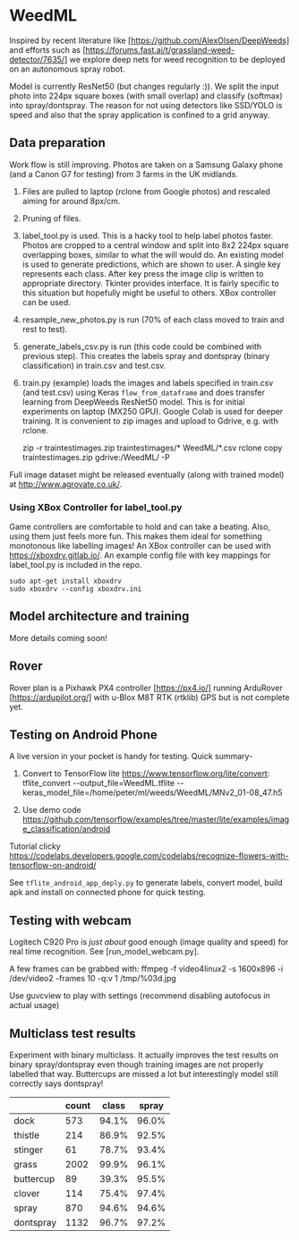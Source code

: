 # WeedML

Inspired by recent literature like [https://github.com/AlexOlsen/DeepWeeds] and efforts such as [https://forums.fast.ai/t/grassland-weed-detector/7635/] we explore deep nets for weed recognition to be deployed on an autonomous spray robot.

Model is currently ResNet50 (but changes regularly :)).  We split the input photo into 224px square boxes (with small overlap) and classify (softmax) into spray/dontspray.  The reason for not using detectors like SSD/YOLO is speed and also that the spray application is confined to a grid anyway.

## Data preparation
Work flow is still improving.  Photos are taken on a Samsung Galaxy phone (and a Canon G7 for testing) from 3 farms in the UK midlands.
1. Files are pulled to laptop (rclone from Google photos) and rescaled aiming for around 8px/cm.  
1. Pruning of files.
1. label_tool.py is used.  This is a hacky tool to help label photos faster.  Photos are cropped to a central window and split into 8x2 224px square overlapping boxes, similar to what the will would do.  An existing model is used to generate predictions, which are shown to user.  A single key represents each class.  After key press the image clip is written to appropriate directory.  Tkinter provides interface.  It is fairly specific to this situation but hopefully might be useful to others.  XBox controller can be used.
1. resample_new_photos.py is run (70% of each class moved to train and rest to test).
1. generate_labels_csv.py is run (this code could be combined with previous step).  This creates the labels spray and dontspray (binary classification) in train.csv and test.csv.
1. train.py (example) loads the images and labels specified in train.csv (and test.csv) using Keras `flow_from_dataframe` and does transfer learning from DeepWeeds ResNet50 model.  This is for initial experiments on laptop (MX250 GPU).  Google Colab is used for deeper training.  It is convenient to zip images and upload to Gdrive, e.g. with rclone.

    zip -r traintestimages.zip traintestimages/* WeedML/*.csv
    rclone copy traintestimages.zip gdrive:/WeedML/ -P

Full image dataset might be released eventually (along with trained model) at http://www.agrovate.co.uk/.

### Using XBox Controller for label_tool.py

Game controllers are comfortable to hold and can take a beating.  Also, using them just feels more fun.  This makes them ideal for something monotonous like labelling images!  An XBox controller can be used with https://xboxdrv.gitlab.io/.  An example config file with key mappings for label_tool.py is included in the repo.

    sudo apt-get install xboxdrv
    sudo xboxdrv --config xboxdrv.ini

## Model architecture and training

More details coming soon!

## Rover

Rover plan is a Pixhawk PX4 controller [https://px4.io/] running ArduRover [https://ardupilot.org/] with u-Blox M8T RTK (rtklib) GPS but is not complete yet.


## Testing on Android Phone

A live version in your pocket is handy for testing.  Quick summary-

1. Convert to TensorFlow lite https://www.tensorflow.org/lite/convert:
    tflite_convert --output_file=WeedML.tflite --keras_model_file=/home/peter/ml/weeds/WeedML/MNv2_01-08_47.h5

1. Use demo code https://github.com/tensorflow/examples/tree/master/lite/examples/image_classification/android

Tutorial clicky https://codelabs.developers.google.com/codelabs/recognize-flowers-with-tensorflow-on-android/

See `tflite_android_app_deply.py` to generate labels, convert model, build apk and install on connected phone for quick testing.

## Testing with webcam

Logitech C920 Pro is *just about* good enough (image quality and speed) for real time recognition.  See [run_model_webcam.py].

A few frames can be grabbed with:
    ffmpeg -f video4linux2 -s 1600x896 -i /dev/video2  -frames 10 -q:v 1 /tmp/%03d.jpg

Use guvcview to play with settings (recommend disabling autofocus in actual usage)


## Multiclass test results
Experiment with binary multiclass.  It actually improves the test results on binary spray/dontspray even though 
training images are not properly labelled that way.  Buttercups are missed a lot but interestingly model still correctly says dontspray!

|           | count | class | spray |
|-----------|-------|-------|-------|
| dock      | 573   | 94.1% | 96.0% |
| thistle   | 214   | 86.9% | 92.5% |
| stinger   | 61    | 78.7% | 93.4% |
| grass     | 2002  | 99.9% | 96.1% |
| buttercup | 89    | 39.3% | 95.5% |
| clover    | 114   | 75.4% | 97.4% |
| spray     | 870   | 94.6% | 94.6% |
| dontspray | 1132  | 96.7% | 97.2% |
